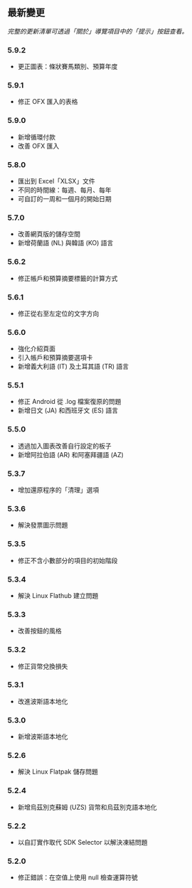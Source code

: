 ## 最新變更

_完整的更新清單可透過「關於」導覽項目中的「提示」按鈕查看。_

### 5.9.2
- 更正圖表：條狀賽馬類別、預算年度

### 5.9.1
- 修正 OFX 匯入的表格

### 5.9.0
- 新增循環付款
- 改善 OFX 匯入

### 5.8.0
- 匯出到 Excel「XLSX」文件
- 不同的時間線：每週、每月、每年
- 可自訂的一周和一個月的開始日期

### 5.7.0
- 改善網頁版的儲存空間
- 新增荷蘭語 (NL) 與韓語 (KO) 語言

### 5.6.2
- 修正帳戶和預算摘要標籤的計算方式

### 5.6.1
- 修正從右至左定位的文字方向 

### 5.6.0
- 強化介紹頁面
- 引入帳戶和預算摘要選項卡
- 新增義大利語 (IT) 及土耳其語 (TR) 語言

### 5.5.1
- 修正 Android 從 .log 檔案復原的問題
- 新增日文 (JA) 和西班牙文 (ES) 語言 

### 5.5.0
- 透過加入圖表改善自行設定的板子
- 新增阿拉伯語 (AR) 和阿塞拜疆語 (AZ)

### 5.3.7
- 增加還原程序的「清理」選項  

### 5.3.6
- 解決發票圖示問題

### 5.3.5
- 修正不含小數部分的項目的初始階段

### 5.3.4
- 解決 Linux Flathub 建立問題

### 5.3.3
- 改善按鈕的風格

### 5.3.2
- 修正貨幣兌換損失

### 5.3.1
- 改進波斯語本地化

### 5.3.0
- 新增波斯語本地化

### 5.2.6
- 解決 Linux Flatpak 儲存問題

### 5.2.4
- 新增烏茲別克蘇姆 (UZS) 貨幣和烏茲別克語本地化

### 5.2.2
- 以自訂實作取代 SDK Selector 以解決凍結問題

### 5.2.0
- 修正錯誤：在空值上使用 null 檢查運算符號